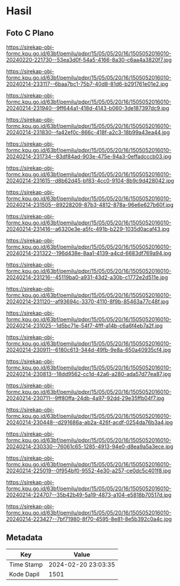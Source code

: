 # Hasil

## Foto C Plano

https://sirekap-obj-formc.kpu.go.id/63bf/pemilu/pdpr/15/05/05/20/16/1505052016010-20240220-221730--53ea3d0f-54a5-4166-8a30-c6aa4a3820f7.jpg

https://sirekap-obj-formc.kpu.go.id/63bf/pemilu/pdpr/15/05/05/20/16/1505052016010-20240214-233117--6baa7bc1-75b7-40d8-81d6-b291761e01e2.jpg

https://sirekap-obj-formc.kpu.go.id/63bf/pemilu/pdpr/15/05/05/20/16/1505052016010-20240214-231940--9ff644a1-418d-4143-b060-3de187397dc9.jpg

https://sirekap-obj-formc.kpu.go.id/63bf/pemilu/pdpr/15/05/05/20/16/1505052016010-20240214-231830--fa42ef0c-866c-418f-a2c3-18b99a43ea44.jpg

https://sirekap-obj-formc.kpu.go.id/63bf/pemilu/pdpr/15/05/05/20/16/1505052016010-20240214-231734--83df84ad-903e-475e-94a3-0effadcccb03.jpg

https://sirekap-obj-formc.kpu.go.id/63bf/pemilu/pdpr/15/05/05/20/16/1505052016010-20240214-231615--d8b62d45-bf83-4cc0-9104-8b9c9d428042.jpg

https://sirekap-obj-formc.kpu.go.id/63bf/pemilu/pdpr/15/05/05/20/16/1505052016010-20240214-231505--89228209-87b3-4812-878a-96e6e627b60f.jpg

https://sirekap-obj-formc.kpu.go.id/63bf/pemilu/pdpr/15/05/05/20/16/1505052016010-20240214-231416--a6320e3e-a5fc-491b-b229-1035d0acaf43.jpg

https://sirekap-obj-formc.kpu.go.id/63bf/pemilu/pdpr/15/05/05/20/16/1505052016010-20240214-231322--196d438e-8aa1-4139-a4cd-6683df769a94.jpg

https://sirekap-obj-formc.kpu.go.id/63bf/pemilu/pdpr/15/05/05/20/16/1505052016010-20240214-231216--45119ba0-a931-43d2-a30b-c1772e2d511e.jpg

https://sirekap-obj-formc.kpu.go.id/63bf/pemilu/pdpr/15/05/05/20/16/1505052016010-20240214-231120--af93694c-3370-4110-8f9b-85463a77c48f.jpg

https://sirekap-obj-formc.kpu.go.id/63bf/pemilu/pdpr/15/05/05/20/16/1505052016010-20240214-231025--1d5bc71e-54f7-4fff-a14b-c6a6f4eb7a2f.jpg

https://sirekap-obj-formc.kpu.go.id/63bf/pemilu/pdpr/15/05/05/20/16/1505052016010-20240214-230911--6180c613-344d-49fb-9e8a-650a40935cf4.jpg

https://sirekap-obj-formc.kpu.go.id/63bf/pemilu/pdpr/15/05/05/20/16/1505052016010-20240214-230813--18dd9562-cc1d-42a6-a280-ada57d77ea87.jpg

https://sirekap-obj-formc.kpu.go.id/63bf/pemilu/pdpr/15/05/05/20/16/1505052016010-20240214-230711--9ff80ffa-24db-4a97-92dd-29e35ffb04f7.jpg

https://sirekap-obj-formc.kpu.go.id/63bf/pemilu/pdpr/15/05/05/20/16/1505052016010-20240214-230448--d291686a-ab2a-426f-acdf-0254da76b3a4.jpg

https://sirekap-obj-formc.kpu.go.id/63bf/pemilu/pdpr/15/05/05/20/16/1505052016010-20240214-230330--76061c65-1285-4913-94e0-d8ea9a5a3ece.jpg

https://sirekap-obj-formc.kpu.go.id/63bf/pemilu/pdpr/15/05/05/20/16/1505052016010-20240214-225019--0f954bf0-9552-4e30-a257-ce0dc5c401f8.jpg

https://sirekap-obj-formc.kpu.go.id/63bf/pemilu/pdpr/15/05/05/20/16/1505052016010-20240214-224707--35b42b49-5a19-4873-a104-e5818b70517d.jpg

https://sirekap-obj-formc.kpu.go.id/63bf/pemilu/pdpr/15/05/05/20/16/1505052016010-20240214-223427--7bf71980-8f70-4595-8e81-8e5b392c0a4c.jpg


## Metadata

| Key        | Value               |
| ---------- | ------------------- |
| Time Stamp | 2024-02-20 23:03:35 |
| Kode Dapil | 1501                |



